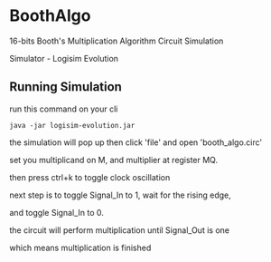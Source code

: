 # BoothAlgo
16-bits Booth's Multiplication Algorithm Circuit Simulation

Simulator - Logisim Evolution

## Running Simulation

run this command on your cli
```
java -jar logisim-evolution.jar
```

the simulation will pop up
then click 'file' and open 'booth_algo.circ'

set you multiplicand on M, and multiplier at register MQ.

then press ctrl+k to toggle clock oscillation

next step is to toggle Signal_In to 1, wait for the rising edge,

and toggle Signal_In to 0.

the circuit will perform multiplication until Signal_Out is one

which means multiplication is finished
